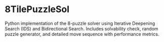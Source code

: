 # 8TilePuzzleSol
Python implementation of the 8-puzzle solver using Iterative Deepening Search (IDS) and Bidirectional Search. Includes solvability check, random puzzle generator, and detailed move sequence with performance metrics.
